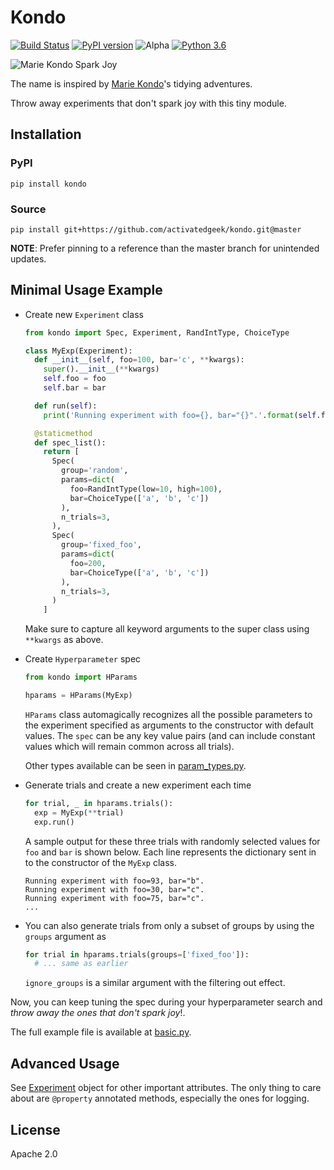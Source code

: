 # Kondo

[![Build Status](https://travis-ci.com/activatedgeek/kondo.svg?branch=master)](https://travis-ci.com/activatedgeek/kondo)
[![PyPI version](https://badge.fury.io/py/kondo.svg)](https://pypi.org/project/kondo/)
![Alpha](https://img.shields.io/badge/status-beta-orange.svg)
[![Python 3.6](https://img.shields.io/badge/python-3.6+-blue.svg)](https://www.python.org/downloads/release/python-360/)


![Marie Kondo Spark Joy](https://i.imgflip.com/2zdobd.jpg)

The name is inspired by [Marie Kondo](https://konmari.com)'s tidying adventures.

Throw away experiments that don't spark joy with this tiny module.

## Installation

### PyPI

```
pip install kondo
```

### Source

```
pip install git+https://github.com/activatedgeek/kondo.git@master
```

**NOTE**: Prefer pinning to a reference than the master branch for unintended updates.

## Minimal Usage Example

* Create new `Experiment` class
  ```python
  from kondo import Spec, Experiment, RandIntType, ChoiceType

  class MyExp(Experiment):
    def __init__(self, foo=100, bar='c', **kwargs):
      super().__init__(**kwargs)
      self.foo = foo
      self.bar = bar

    def run(self):
      print('Running experiment with foo={}, bar="{}".'.format(self.foo, self.bar))

    @staticmethod
    def spec_list():
      return [
        Spec(
          group='random',
          params=dict(
            foo=RandIntType(low=10, high=100),
            bar=ChoiceType(['a', 'b', 'c'])
          ),
          n_trials=3,
        ),
        Spec(
          group='fixed_foo',
          params=dict(
            foo=200,
            bar=ChoiceType(['a', 'b', 'c'])
          ),
          n_trials=3,
        )
      ]
  ```
  Make sure to capture all keyword arguments to the super class using `**kwargs`
  as above.

* Create `Hyperparameter` spec
  ```python
  from kondo import HParams

  hparams = HParams(MyExp)
  ```
  `HParams` class automagically recognizes all the possible parameters to the
  experiment specified as arguments to the constructor with default values. The
  `spec` can be any key value pairs (and can include constant values which will
  remain common across all trials).

  Other types available can be seen in [param_types.py](./kondo/param_types.py).

* Generate trials and create a new experiment each time
  ```python
  for trial, _ in hparams.trials():
    exp = MyExp(**trial)
    exp.run()
  ```

  A sample output for these three trials with randomly selected values for `foo`
  and `bar` is shown below. Each line represents the dictionary sent in to the
  constructor of the `MyExp` class.

  ```shell
  Running experiment with foo=93, bar="b".
  Running experiment with foo=30, bar="c".
  Running experiment with foo=75, bar="c".
  ...
  ```

* You can also generate trials from only a subset of groups by using the `groups` argument as
  ```python
  for trial in hparams.trials(groups=['fixed_foo']):
    # ... same as earlier
  ```
  `ignore_groups` is a similar argument with the filtering out effect.

Now, you can keep tuning the spec during your hyperparameter search and *throw
away the ones that don't spark joy*!.

The full example file is available at [basic.py](./examples/basic.py).

## Advanced Usage

See [Experiment](./kondo/experiment.py) object for other important attributes.
The only thing to care about are `@property` annotated methods, especially the
ones for logging.

## License

Apache 2.0
